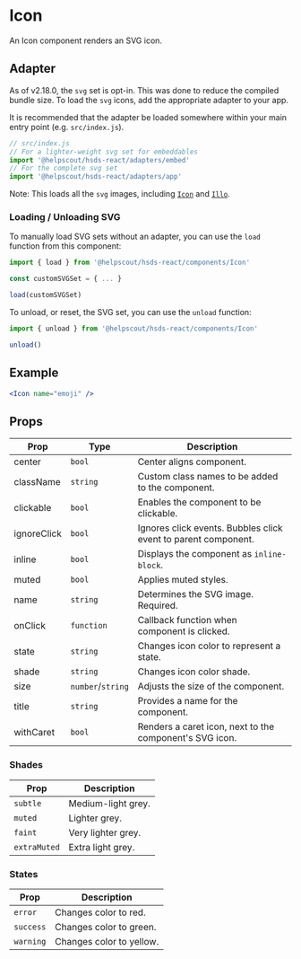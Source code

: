 # Icon

An Icon component renders an SVG icon.

## Adapter

As of v2.18.0, the `svg` set is opt-in. This was done to reduce the compiled bundle size. To load the `svg` icons, add the appropriate adapter to your app.

It is recommended that the adapter be loaded somewhere within your main entry point (e.g. `src/index.js`).

```js
// src/index.js
// For a lighter-weight svg set for embeddables
import '@helpscout/hsds-react/adapters/embed'
// For the complete svg set
import '@helpscout/hsds-react/adapters/app'
```

Note: This loads all the `svg` images, including [`Icon`](../../components/Icon) and [`Illo`](../../components/Illo).

### Loading / Unloading SVG

To manually load SVG sets without an adapter, you can use the `load` function from this component:

```js
import { load } from '@helpscout/hsds-react/components/Icon'

const customSVGSet = { ... }

load(customSVGSet)
```

To unload, or reset, the SVG set, you can use the `unload` function:

```js
import { unload } from '@helpscout/hsds-react/components/Icon'

unload()
```

## Example

```jsx
<Icon name="emoji" />
```

## Props

| Prop        | Type              | Description                                                    |
| ----------- | ----------------- | -------------------------------------------------------------- |
| center      | `bool`            | Center aligns component.                                       |
| className   | `string`          | Custom class names to be added to the component.               |
| clickable   | `bool`            | Enables the component to be clickable.                         |
| ignoreClick | `bool`            | Ignores click events. Bubbles click event to parent component. |
| inline      | `bool`            | Displays the component as `inline-block`.                      |
| muted       | `bool`            | Applies muted styles.                                          |
| name        | `string`          | Determines the SVG image. Required.                            |
| onClick     | `function`        | Callback function when component is clicked.                   |
| state       | `string`          | Changes icon color to represent a state.                       |
| shade       | `string`          | Changes icon color shade.                                      |
| size        | `number`/`string` | Adjusts the size of the component.                             |
| title       | `string`          | Provides a name for the component.                             |
| withCaret   | `bool`            | Renders a caret icon, next to the component's SVG icon.        |

### Shades

| Prop         | Description        |
| ------------ | ------------------ |
| `subtle`     | Medium-light grey. |
| `muted`      | Lighter grey.      |
| `faint`      | Very lighter grey. |
| `extraMuted` | Extra light grey.  |

### States

| Prop      | Description              |
| --------- | ------------------------ |
| `error`   | Changes color to red.    |
| `success` | Changes color to green.  |
| `warning` | Changes color to yellow. |
